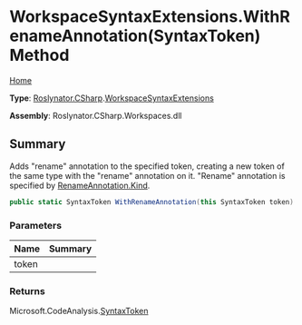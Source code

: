 # WorkspaceSyntaxExtensions\.WithRenameAnnotation\(SyntaxToken\) Method

[Home](../../../../README.md)

**Type**: [Roslynator.CSharp](../../README.md)\.[WorkspaceSyntaxExtensions](../README.md)

**Assembly**: Roslynator\.CSharp\.Workspaces\.dll

## Summary

Adds "rename" annotation to the specified token, creating a new token of the same type with the "rename" annotation on it\.
"Rename" annotation is specified by [RenameAnnotation.Kind](https://docs.microsoft.com/en-us/dotnet/api/microsoft.codeanalysis.codeactions.renameannotation.kind)\.

```csharp
public static SyntaxToken WithRenameAnnotation(this SyntaxToken token)
```

### Parameters

| Name | Summary |
| ---- | ------- |
| token | |

### Returns

Microsoft\.CodeAnalysis\.[SyntaxToken](https://docs.microsoft.com/en-us/dotnet/api/microsoft.codeanalysis.syntaxtoken)


